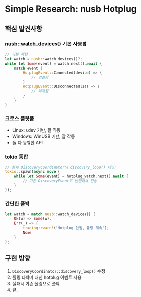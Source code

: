 # Simple Research: nusb Hotplug

## 핵심 발견사항

### nusb::watch_devices() 기본 사용법
```rust
// 기본 패턴
let watch = nusb::watch_devices()?;
while let Some(event) = watch.next().await {
    match event {
        HotplugEvent::Connected(device) => {
            // 연결됨
        }
        HotplugEvent::Disconnected(id) => {
            // 해제됨
        }
    }
}
```

### 크로스 플랫폼
- Linux: udev 기반, 잘 작동
- Windows: WinUSB 기반, 잘 작동
- 둘 다 동일한 API

### tokio 통합
```rust
// 현재 DiscoveryCoordinator의 discovery_loop() 대신:
tokio::spawn(async move {
    while let Some(event) = hotplug_watch.next().await {
        // 기존 DiscoveryEvent로 변환해서 전송
    }
});
```

### 간단한 폴백
```rust
let watch = match nusb::watch_devices() {
    Ok(w) => Some(w),
    Err(_) => {
        tracing::warn!("Hotplug 안됨, 폴링 계속");
        None
    }
};
```

## 구현 방향
1. `DiscoveryCoordinator::discovery_loop()` 수정
2. 폴링 타이머 대신 hotplug 이벤트 사용
3. 실패시 기존 폴링으로 폴백
4. 끝.